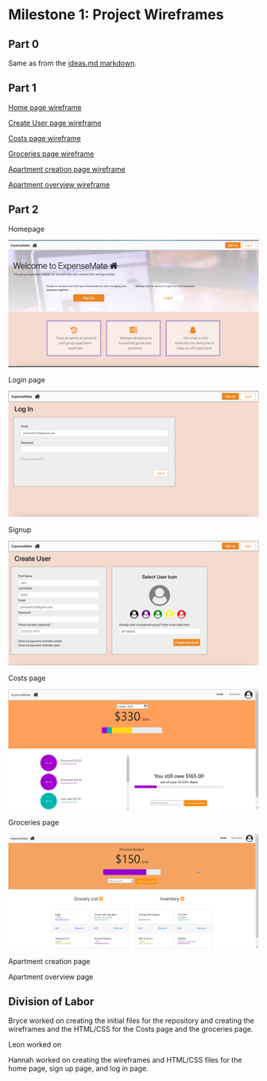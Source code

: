 # Milestone 1: Project Wireframes

## Part 0

Same as from the [ideas.md markdown](ideas.md). 

## Part 1

[Home page wireframe](https://whimsical.com/NZejN5u5xHRzn37JEGthho)

[Create User page wireframe](https://whimsical.com/BL5xQmRKvS9rYC4s8Bewb3)

[Costs page wireframe](https://whimsical.com/WF8wnRiJi1C3EoHRsHcNc5)

[Groceries page wireframe](https://whimsical.com/9hKTvUntwrP3hJwFBvWYDD)

[Apartment creation page wireframe](https://whimsical.com/PHmW8DEb4jYN7rgyRUkvV2)

[Apartment overview wireframe](https://whimsical.com/2TTvmsLrTYygTqupfowRFv)

## Part 2 
Homepage

![Homepage](images/homepage.png)

Login page

![Login](images/login.png)

Signup

![Signup](images/signup.png)

Costs page

![Costs](images/costs.png)

Groceries page

![Groceries](images/groceries.png)

Apartment creation page

Apartment overview page

## Division of Labor

Bryce worked on creating the initial files for the repository and creating the wireframes and the HTML/CSS for the Costs page and the groceries page.

Leon worked on

Hannah worked on creating the wireframes and HTML/CSS files for the home page, sign up page, and log in page. 